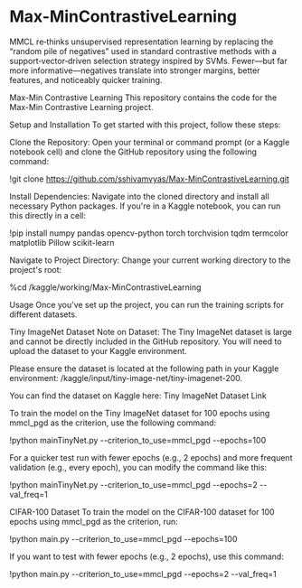 # Max-MinContrastiveLearning
MMCL re‑thinks unsupervised representation learning by replacing the “random pile of negatives” used in standard contrastive methods with a support‑vector‑driven selection strategy inspired by SVMs. Fewer—but far more informative—negatives translate into stronger margins, better features, and noticeably quicker training.

Max-Min Contrastive Learning
This repository contains the code for the Max-Min Contrastive Learning project.

Setup and Installation
To get started with this project, follow these steps:

Clone the Repository:
Open your terminal or command prompt (or a Kaggle notebook cell) and clone the GitHub repository using the following command:

!git clone https://github.com/sshivamvyas/Max-MinContrastiveLearning.git


Install Dependencies:
Navigate into the cloned directory and install all necessary Python packages. If you're in a Kaggle notebook, you can run this directly in a cell:

!pip install numpy pandas opencv-python torch torchvision tqdm termcolor matplotlib Pillow scikit-learn


Navigate to Project Directory:
Change your current working directory to the project's root:

%cd /kaggle/working/Max-MinContrastiveLearning


Usage
Once you've set up the project, you can run the training scripts for different datasets.

Tiny ImageNet Dataset
Note on Dataset: The Tiny ImageNet dataset is large and cannot be directly included in the GitHub repository. You will need to upload the dataset to your Kaggle environment.

Please ensure the dataset is located at the following path in your Kaggle environment: /kaggle/input/tiny-image-net/tiny-imagenet-200.

You can find the dataset on Kaggle here: Tiny ImageNet Dataset Link

To train the model on the Tiny ImageNet dataset for 100 epochs using mmcl_pgd as the criterion, use the following command:

!python mainTinyNet.py --criterion_to_use=mmcl_pgd --epochs=100


For a quicker test run with fewer epochs (e.g., 2 epochs) and more frequent validation (e.g., every epoch), you can modify the command like this:

!python mainTinyNet.py --criterion_to_use=mmcl_pgd --epochs=2 --val_freq=1


CIFAR-100 Dataset
To train the model on the CIFAR-100 dataset for 100 epochs using mmcl_pgd as the criterion, run:

!python main.py --criterion_to_use=mmcl_pgd --epochs=100


If you want to test with fewer epochs (e.g., 2 epochs), use this command:

!python main.py --criterion_to_use=mmcl_pgd --epochs=2 --val_freq=1

